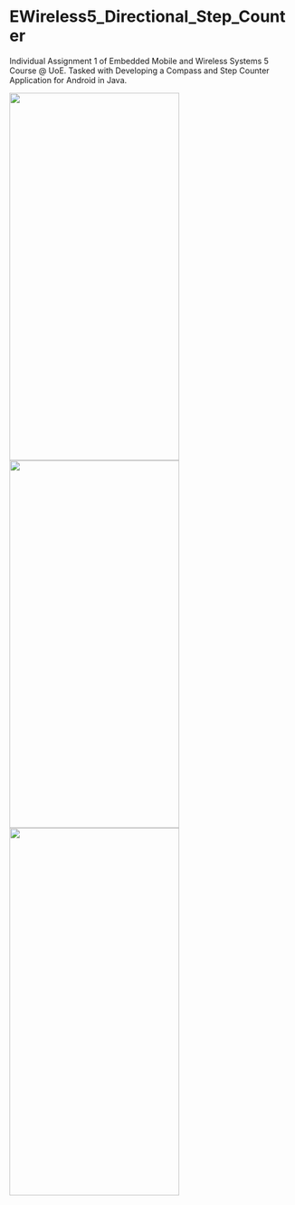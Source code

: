 # EWireless5_Directional_Step_Counter
Individual Assignment 1 of Embedded Mobile and Wireless Systems 5 Course @ UoE. Tasked with Developing a Compass and Step Counter Application for Android in Java.

<img src="https://user-images.githubusercontent.com/21147557/226185907-c6b6f758-7012-4aff-bc99-10d4216bac8b.png" width="300" height="650"><img src="https://user-images.githubusercontent.com/21147557/226186235-e40e7cca-0526-4d9a-9e43-f22a7ae32959.png" width="300" height="650"><img src="https://user-images.githubusercontent.com/21147557/226186299-b600549b-50a6-485c-9daa-41c0205c16fd.png" width="300" height="650">


